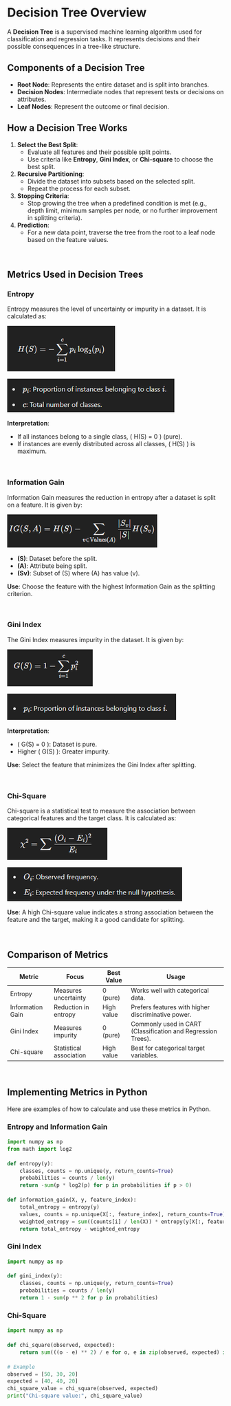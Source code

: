 # Decision Tree Overview

A **Decision Tree** is a supervised machine learning algorithm used for classification and regression tasks. It represents decisions and their possible consequences in a tree-like structure.

## Components of a Decision Tree
- **Root Node**: Represents the entire dataset and is split into branches.
- **Decision Nodes**: Intermediate nodes that represent tests or decisions on attributes.
- **Leaf Nodes**: Represent the outcome or final decision.

## How a Decision Tree Works
1. **Select the Best Split**:
   - Evaluate all features and their possible split points.
   - Use criteria like **Entropy**, **Gini Index**, or **Chi-square** to choose the best split.
2. **Recursive Partitioning**:
   - Divide the dataset into subsets based on the selected split.
   - Repeat the process for each subset.
3. **Stopping Criteria**:
   - Stop growing the tree when a predefined condition is met (e.g., depth limit, minimum samples per node, or no further improvement in splitting criteria).
4. **Prediction**:
   - For a new data point, traverse the tree from the root to a leaf node based on the feature values.

<br>

## Metrics Used in Decision Trees

### **Entropy**
Entropy measures the level of uncertainty or impurity in a dataset. It is calculated as:

![alt text](README-imgs/Entropy_formula.png)

![alt text](README-imgs/Entropy_info.png)

**Interpretation**:
- If all instances belong to a single class, \( H(S) = 0 \) (pure).
- If instances are evenly distributed across all classes, \( H(S) \) is maximum.

<br>

### **Information Gain**
Information Gain measures the reduction in entropy after a dataset is split on a feature. It is given by:

![alt text](README-imgs/Information_Gain_formula.png)

- **\(S\)**: Dataset before the split.
- **\(A\)**: Attribute being split.
- **\(Sv\)**: Subset of \(S\) where \(A\) has value \(v\).

**Use**: Choose the feature with the highest Information Gain as the splitting criterion.

<br>

### **Gini Index**
The Gini Index measures impurity in the dataset. It is given by:

![alt text](README-imgs/Gini_Index_formula.png)

![alt text](README-imgs/Gini_Index_info.png)

**Interpretation**:
- \( G(S) = 0 \): Dataset is pure.
- Higher \( G(S) \): Greater impurity.

**Use**: Select the feature that minimizes the Gini Index after splitting.

<br>

### **Chi-Square**
Chi-square is a statistical test to measure the association between categorical features and the target class. It is calculated as:

![alt text](README-imgs/Chi_Square_formula.png)

![alt text](README-imgs/Chi_Square_info.png)

**Use**: A high Chi-square value indicates a strong association between the feature and the target, making it a good candidate for splitting.

<br>

## Comparison of Metrics
| **Metric**          | **Focus**                   | **Best Value** | **Usage**                                     |
|----------------------|-----------------------------|----------------|-----------------------------------------------|
| Entropy              | Measures uncertainty        | 0 (pure)       | Works well with categorical data.             |
| Information Gain     | Reduction in entropy        | High value     | Prefers features with higher discriminative power. |
| Gini Index           | Measures impurity           | 0 (pure)       | Commonly used in CART (Classification and Regression Trees). |
| Chi-square           | Statistical association     | High value     | Best for categorical target variables.        |

<br>

## Implementing Metrics in Python
Here are examples of how to calculate and use these metrics in Python.

### **Entropy and Information Gain**
```python
import numpy as np
from math import log2

def entropy(y):
    classes, counts = np.unique(y, return_counts=True)
    probabilities = counts / len(y)
    return -sum(p * log2(p) for p in probabilities if p > 0)

def information_gain(X, y, feature_index):
    total_entropy = entropy(y)
    values, counts = np.unique(X[:, feature_index], return_counts=True)
    weighted_entropy = sum((counts[i] / len(X)) * entropy(y[X[:, feature_index] == values[i]]) for i in range(len(values)))
    return total_entropy - weighted_entropy
```

### **Gini Index**
```python
import numpy as np

def gini_index(y):
    classes, counts = np.unique(y, return_counts=True)
    probabilities = counts / len(y)
    return 1 - sum(p ** 2 for p in probabilities)
```

### **Chi-Square**
```python
import numpy as np

def chi_square(observed, expected):
    return sum(((o - e) ** 2) / e for o, e in zip(observed, expected) if e > 0)

# Example
observed = [50, 30, 20]
expected = [40, 40, 20]
chi_square_value = chi_square(observed, expected)
print("Chi-square value:", chi_square_value)
```
